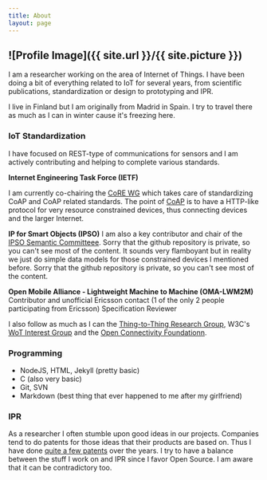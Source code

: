 ```yaml
---
title: About
layout: page
---
```

![Profile Image]({{ site.url }}/{{ site.picture }})
---

I am a researcher working on the area of Internet of Things. I have been doing a bit of everything related to IoT for several years, from scientific publications, standardization or design to prototyping and IPR. 

I live in Finland but I am originally from Madrid in Spain. I try to travel there as much as I can in winter cause it's freezing here. 

### IoT Standardization 

I have focused on REST-type of communications for sensors and I am actively contributing and helping to complete various standards. 

**Internet Engineering Task Force (IETF)**

I am currently co-chairing the [CoRE WG](https://datatracker.ietf.org/wg/core/charter/) which takes care of standardizing CoAP and CoAP related standards. The point of [CoAP](https://tools.ietf.org/html/rfc7252) is to have a HTTP-like protocol for very resource constrained devices, thus connecting devices and the larger Internet.

**IP for Smart Objects (IPSO)**
I am also a key contributor and chair of the [IPSO Semantic Committeee](https://github.com/IPSO-Alliance/StartHere). Sorry that the github repository is private, so you can't see most of the content. It sounds very flamboyant but in reality we just do simple data models for those constrained devices I mentioned before. Sorry that the github repository is private, so you can't see most of the content. 

**Open Mobile Alliance - Lightweight Machine to Machine (OMA-LWM2M)**
Contributor and unofficial Ericsson contact (1 of the only 2 people participating from Ericsson)
Specification Reviewer

I also follow as much as I can the [Thing-to-Thing Research Group](https://github.com/t2trg), W3C's [WoT Interest Group](https://github.com/w3c/wot/) and the [Open Connectivity Foundationn](openconnectivity.org).
 
### Programming

* NodeJS, HTML, Jekyll (pretty basic)
* C (also very basic)
* Git, SVN
* Markdown (best thing that ever happened to me after my girlfriend)

### IPR

As a researcher I often stumble upon good ideas in our projects. Companies tend to do patents for those ideas that their products are based on. Thus I have done [quite a few patents](https://www.google.com/?tbm=pts&gws_rd=ssl#tbm=pts&q=ininventor:%22Jaime+JIMÉNEZ%22+OR+%22Jaime+JIMENEZ%22) over the years.  I try to have a balance between the stuff I work on and IPR since I favor Open Source. I am aware that it can be contradictory too. 
